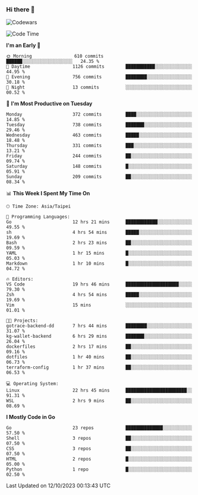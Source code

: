 ### Hi there 👋

![Codewars](https://www.codewars.com/users/omegaatt36/badges/small)

<!--START_SECTION:waka-->
![Code Time](http://img.shields.io/badge/Code%20Time-1%2C798%20hrs%2016%20mins-blue)

**I'm an Early 🐤** 

```text
🌞 Morning                610 commits         ██████░░░░░░░░░░░░░░░░░░░   24.35 % 
🌆 Daytime                1126 commits        ███████████░░░░░░░░░░░░░░   44.95 % 
🌃 Evening                756 commits         ████████░░░░░░░░░░░░░░░░░   30.18 % 
🌙 Night                  13 commits          ░░░░░░░░░░░░░░░░░░░░░░░░░   00.52 % 
```
📅 **I'm Most Productive on Tuesday** 

```text
Monday                   372 commits         ████░░░░░░░░░░░░░░░░░░░░░   14.85 % 
Tuesday                  738 commits         ███████░░░░░░░░░░░░░░░░░░   29.46 % 
Wednesday                463 commits         █████░░░░░░░░░░░░░░░░░░░░   18.48 % 
Thursday                 331 commits         ███░░░░░░░░░░░░░░░░░░░░░░   13.21 % 
Friday                   244 commits         ██░░░░░░░░░░░░░░░░░░░░░░░   09.74 % 
Saturday                 148 commits         █░░░░░░░░░░░░░░░░░░░░░░░░   05.91 % 
Sunday                   209 commits         ██░░░░░░░░░░░░░░░░░░░░░░░   08.34 % 
```


📊 **This Week I Spent My Time On** 

```text
🕑︎ Time Zone: Asia/Taipei

💬 Programming Languages: 
Go                       12 hrs 21 mins      ████████████░░░░░░░░░░░░░   49.55 % 
sh                       4 hrs 54 mins       █████░░░░░░░░░░░░░░░░░░░░   19.69 % 
Bash                     2 hrs 23 mins       ██░░░░░░░░░░░░░░░░░░░░░░░   09.59 % 
YAML                     1 hr 15 mins        █░░░░░░░░░░░░░░░░░░░░░░░░   05.03 % 
Markdown                 1 hr 10 mins        █░░░░░░░░░░░░░░░░░░░░░░░░   04.72 % 

🔥 Editors: 
VS Code                  19 hrs 46 mins      ████████████████████░░░░░   79.30 % 
Zsh                      4 hrs 54 mins       █████░░░░░░░░░░░░░░░░░░░░   19.69 % 
Vim                      15 mins             ░░░░░░░░░░░░░░░░░░░░░░░░░   01.01 % 

🐱‍💻 Projects: 
gotrace-backend-dd       7 hrs 44 mins       ████████░░░░░░░░░░░░░░░░░   31.07 % 
kg-wallet-backend        6 hrs 29 mins       ███████░░░░░░░░░░░░░░░░░░   26.04 % 
dockerfiles              2 hrs 17 mins       ██░░░░░░░░░░░░░░░░░░░░░░░   09.16 % 
dotfiles                 1 hr 40 mins        ██░░░░░░░░░░░░░░░░░░░░░░░   06.73 % 
terraform-config         1 hr 37 mins        ██░░░░░░░░░░░░░░░░░░░░░░░   06.53 % 

💻 Operating System: 
Linux                    22 hrs 45 mins      ███████████████████████░░   91.31 % 
WSL                      2 hrs 9 mins        ██░░░░░░░░░░░░░░░░░░░░░░░   08.69 % 
```

**I Mostly Code in Go** 

```text
Go                       23 repos            ██████████████░░░░░░░░░░░   57.50 % 
Shell                    3 repos             ██░░░░░░░░░░░░░░░░░░░░░░░   07.50 % 
CSS                      3 repos             ██░░░░░░░░░░░░░░░░░░░░░░░   07.50 % 
HTML                     2 repos             █░░░░░░░░░░░░░░░░░░░░░░░░   05.00 % 
Python                   1 repo              █░░░░░░░░░░░░░░░░░░░░░░░░   02.50 % 
```




 Last Updated on 12/10/2023 00:13:43 UTC
<!--END_SECTION:waka-->

<!--
**omegaatt36/omegaatt36** is a ✨ _special_ ✨ repository because its `README.md` (this file) appears on your GitHub profile.

Here are some ideas to get you started:

- 🔭 I’m currently working on ...
- 🌱 I’m currently learning ...
- 👯 I’m looking to collaborate on ...
- 🤔 I’m looking for help with ...
- 💬 Ask me about ...
- 📫 How to reach me: ...
- 😄 Pronouns: ...
- ⚡ Fun fact: ...
-->
